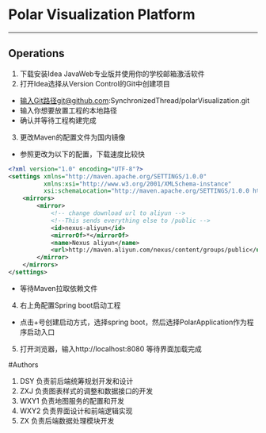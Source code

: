# Polar Visualization Platform

---

## Operations
1. 下载安装Idea JavaWeb专业版并使用你的学校邮箱激活软件
2. 打开Idea选择从Version Control的Git中创建项目
- 输入Git路径git@github.com:SynchronizedThread/polarVisualization.git
- 输入你想要放置工程的本地路径
- 确认并等待工程构建完成
3. 更改Maven的配置文件为国内镜像
- 参照更改为以下的配置，下载速度比较快
```xml
<?xml version="1.0" encoding="UTF-8"?>
<settings xmlns="http://maven.apache.org/SETTINGS/1.0.0"
          xmlns:xsi="http://www.w3.org/2001/XMLSchema-instance"
          xsi:schemaLocation="http://maven.apache.org/SETTINGS/1.0.0 http://maven.apache.org/xsd/settings-1.0.0.xsd">
    <mirrors>
        <mirror>
            <!-- change download url to aliyun -->
            <!--This sends everything else to /public -->
            <id>nexus-aliyun</id>
            <mirrorOf>*</mirrorOf>
            <name>Nexus aliyun</name>
            <url>http://maven.aliyun.com/nexus/content/groups/public</url>
        </mirror>
    </mirrors>
</settings>
```
- 等待Maven拉取依赖文件
4. 右上角配置Spring boot启动工程
- 点击+号创建启动方式，选择spring boot，然后选择PolarApplication作为程序启动入口
5. 打开浏览器，输入http://localhost:8080 等待界面加载完成

#Authors
1. DSY 负责前后端统筹规划开发和设计
2. ZXJ 负责图表样式的调整和数据接口的开发
3. WXY1 负责地图服务的配置和开发
4. WXY2 负责界面设计和前端逻辑实现
5. ZX 负责后端数据处理模块开发